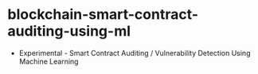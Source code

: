 # blockchain-smart-contract-auditing-using-ml

- Experimental - Smart Contract Auditing / Vulnerability Detection Using Machine Learning
